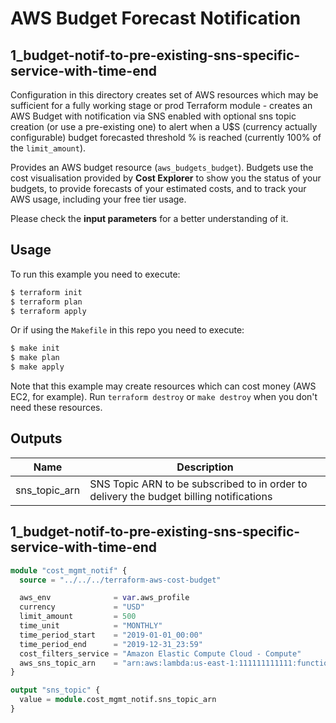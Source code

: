 # AWS Budget Forecast Notification
## 1_budget-notif-to-pre-existing-sns-specific-service-with-time-end

Configuration in this directory creates set of AWS resources which may be sufficient for a fully working stage or prod
Terraform module - creates an AWS Budget with notification via SNS enabled with optional sns topic
creation (or use a pre-existing one) to alert when a U$S (currency actually configurable) budget forecasted threshold % is reached
(currently 100% of the `limit_amount`).

Provides an AWS budget resource (`aws_budgets_budget`). Budgets use the cost visualisation provided by **Cost Explorer** to show
you the status of your budgets, to provide forecasts of your estimated costs, and to track your AWS usage, including your free tier usage.

Please check the **input parameters** for a better understanding of it.

## Usage

To run this example you need to execute:

```bash
$ terraform init
$ terraform plan
$ terraform apply
```

Or if using the `Makefile` in this repo you need to execute:

```bash
$ make init
$ make plan
$ make apply
```

Note that this example may create resources which can cost money (AWS EC2, for example). Run `terraform destroy` or `make destroy`
when you don't need these resources.

<!-- BEGINNING OF PRE-COMMIT-TERRAFORM DOCS HOOK -->
## Outputs

| Name | Description |
|------|-------------|
| sns\_topic\_arn | SNS Topic ARN to be subscribed to in order to delivery the budget billing notifications |
<!-- END OF PRE-COMMIT-TERRAFORM DOCS HOOK -->

## 1_budget-notif-to-pre-existing-sns-specific-service-with-time-end
```terraform
module "cost_mgmt_notif" {
  source = "../../../terraform-aws-cost-budget"

  aws_env              = var.aws_profile
  currency             = "USD"
  limit_amount         = 500
  time_unit            = "MONTHLY"
  time_period_start    = "2019-01-01_00:00"
  time_period_end      = "2019-12-31_23:59"
  cost_filters_service = "Amazon Elastic Compute Cloud - Compute"
  aws_sns_topic_arn    = "arn:aws:lambda:us-east-1:111111111111:function:bb-root-org-notify_slack"
}

output "sns_topic" {
  value = module.cost_mgmt_notif.sns_topic_arn
}
```
